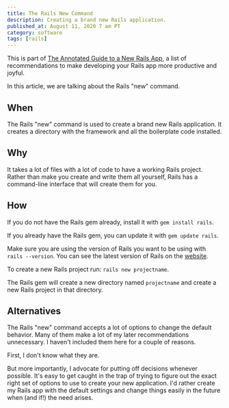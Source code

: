 ```yaml
---
title: The Rails New Command
description: Creating a brand new Rails application.
published_at: August 11, 2020 7 am PT
category: software
tags: [rails]
---
```


This is part of [The Annotated Guide to a New Rails
App](the_annotated_guide_to_a_new_rails_app), a list of
recommendations to make developing your Rails app more productive and joyful.

In this article, we are talking about the Rails "new" command.

## When

The Rails "new" command is used to create a brand new Rails application. It
creates a directory with the framework and all the boilerplate code installed.

## Why

It takes a lot of files with a lot of code to have a working Rails project.
Rather than make you create and write them all yourself, Rails has a command-line
interface that will create them for you.

## How

If you do not have the Rails gem already, install it with `gem install rails`.

If you already have the Rails gem, you can update it with `gem update rails`.

Make sure you are using the version of Rails you want to be using with `rails
--version`. You can see the latest version of Rails on the
[website](https://rubyonrails.org).

To create a new Rails project run: `rails new projectname`.

The Rails gem will create a new directory named `projectname` and create a new
Rails project in that directory.

## Alternatives

The Rails "new" command accepts a lot of options to change the default behavior.
Many of them make a lot of my later recommendations unnecessary. I haven't
included them here for a couple of reasons.

First, I don't know what they are.

But more importantly, I advocate for putting off decisions whenever possible.
It's easy to get caught in the trap of trying to figure out the exact right set
of options to use to create your new application. I'd rather create my Rails app with the default settings and change things easily in the future when (and if!) the need arises.

